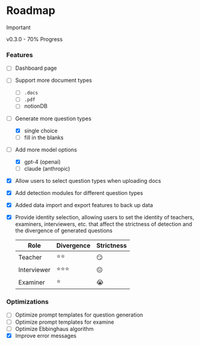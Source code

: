 # Roadmap

> [!IMPORTANT]
> v0.3.0 - 70% Progress

### Features

- [ ] Dashboard page
- [ ] Support more document types
  - [ ] `.docs`
  - [ ] `.pdf`
  - [ ] notionDB
- [ ] Generate more question types
  - [x] single choice
  - [ ] fill in the blanks
- [ ] Add more model options
  - [x] gpt-4 (openai)
  - [ ] claude (anthropic)
- [x] Allow users to select question types when uploading docs
- [x] Add detection modules for different question types
- [x] Added data import and export features to back up data
- [x] Provide identity selection, allowing users to set the identity of teachers, examiners, interviewers, etc. that affect the strictness of detection and the divergence of generated questions

  | Role        | Divergence | Strictness |
  | ----------- | ---------- | ---------- |
  | Teacher     | ⭐️⭐️     | 😏         |
  | Interviewer | ⭐️⭐️⭐️  | 😐         |
  | Examiner    | ⭐️        | 😭         |

### Optimizations

- [ ] Optimize prompt templates for question generation
- [ ] Optimize prompt templates for examine
- [ ] Optimize Ebbinghaus algorithm
- [x] Improve error messages
